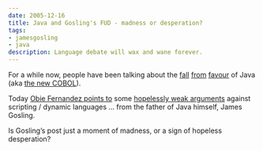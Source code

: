 ```yaml
---
date: 2005-12-16
title: Java and Gosling's FUD - madness or desperation?
tags:
- jamesgosling
- java
description: Language debate will wax and wane forever.
---
```



For a while now, people have been talking about the [fall](http://blog.dave.org.uk/archives/000874.html) [from](http://www.businessweek.com/technology/content/dec2005/tc20051213_042973.htm) [favour](http://www.onjava.com/pub/a/onjava/2005/10/19/challenging-java-dominance.html) of Java (aka [the new COBOL](http://www.oreillynet.com/pub/a/oreilly/editors/java_1004.html)).

Today [Obie Fernandez points to](http://jroller.com/page/obie?entry=gosling_fud_is_laughable) some [hopelessly weak arguments](http://blogs.sun.com/roller/page/jag?entry=radlab_scripting_and_scale) against scripting / dynamic languages … from the father of Java himself, James Gosling.

Is Gosling’s post just a moment of madness, or a sign of hopeless desperation?
